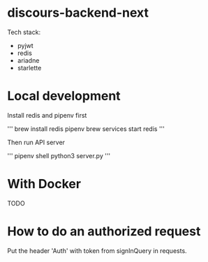 # discours-backend-next

Tech stack:

 - pyjwt
 - redis
 - ariadne
 - starlette

# Local development

Install redis and pipenv first

'''
brew install redis pipenv
brew services start redis
'''

Then run API server

'''
pipenv shell
python3 server.py
'''

# With Docker

TODO


# How to do an authorized request 

Put the header 'Auth' with token from signInQuery in requests.